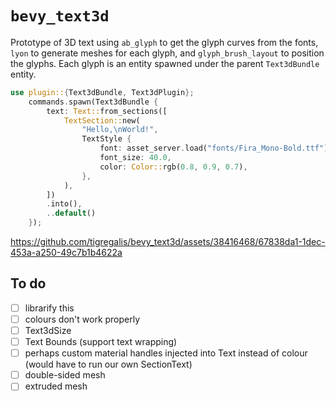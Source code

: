 # `bevy_text3d`

Prototype of 3D text using `ab_glyph` to get the glyph curves from the fonts, `lyon` to generate meshes for each glyph, and `glyph_brush_layout` to position the glyphs.
Each glyph is an entity spawned under the parent `Text3dBundle` entity.

```rs
use plugin::{Text3dBundle, Text3dPlugin};
    commands.spawn(Text3dBundle {
        text: Text::from_sections([
            TextSection::new(
                "Hello,\nWorld!",
                TextStyle {
                    font: asset_server.load("fonts/Fira_Mono-Bold.ttf"),
                    font_size: 40.0,
                    color: Color::rgb(0.8, 0.9, 0.7),
                },
            ),
        ])
        .into(),
        ..default()
    });
```

https://github.com/tigregalis/bevy_text3d/assets/38416468/67838da1-1dec-453a-a250-49c7b1b4622a

## To do

- [ ] librarify this
- [ ] colours don't work properly
- [ ] Text3dSize
- [ ] Text Bounds (support text wrapping)
- [ ] perhaps custom material handles injected into Text instead of colour (would have to run our own SectionText)
- [ ] double-sided mesh
- [ ] extruded mesh
